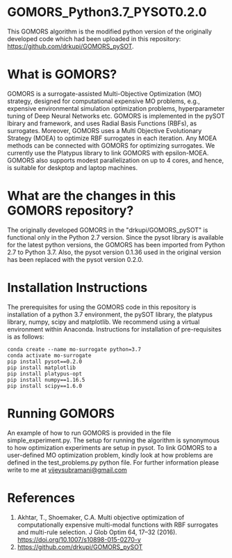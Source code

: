 # GOMORS_Python3.7_PYSOT0.2.0
This GOMORS algorithm is the modified python version of the originally developed code which had been uploaded in this repository: https://github.com/drkupi/GOMORS_pySOT. 


# What is GOMORS?
GOMORS is a surrogate-assisted Multi-Objective Optimization (MO) strategy, designed for computational expensive MO problems, e.g., expensive environmental simulation optimization problems, hyperparameter tuning of Deep Neural Networks etc. GOMORS is implemented in the pySOT lbirary and framework, and uses Radial Basis Functions (RBFs), as surrogates. Moreover, GOMORS uses a Multi Objective Evolutionary Strategy (MOEA) to optimize RBF surrogates in each iteration. Any MOEA methods can be connected with GOMORS for optimizing surrogates. We currently use the Platypus library to link GOMORS with epsilon-MOEA. GOMORS also supports modest parallelization on up to 4 cores, and hence, is suitable for deskptop and laptop machines.

# What are the changes in this GOMORS repository?
The originally developed GOMORS in the "drkupi/GOMORS_pySOT" is functional only in the Python 2.7 version. Since the pysot library is available for the latest python versions, the GOMORS has been imported from Python 2.7 to Python 3.7. Also, the pysot version 0.1.36 used in the original version has been replaced with the pysot version 0.2.0.

# Installation Instructions
The prerequisites for using the GOMORS code in this repository is installation of a python 3.7 environment, the pySOT library, the platypus library, numpy, scipy and matplotlib. We recommend using a virtual environment within Anaconda. Instructions for installation of pre-requisites is as follows:

```
conda create --name mo-surrogate python=3.7
conda activate mo-surrogate
pip install pysot==0.2.0
pip install matplotlib
pip install platypus-opt
pip install numpy==1.16.5
pip install scipy==1.6.0
```

# Running GOMORS
An example of how to run GOMORS is provided in the file simple_experiment.py. The setup for running the algorithm is synonymous to how optimization experiments are setup in pysot. To link GOMORS to a user-defined MO optimization problem, kindly look at how problems are defined in the test_problems.py python file. For further information please write to me at vijeysubramani@gmail.com

# References
1. Akhtar, T., Shoemaker, C.A. Multi objective optimization of computationally expensive multi-modal functions with RBF surrogates and multi-rule selection. J Glob Optim 64, 17–32 (2016). https://doi.org/10.1007/s10898-015-0270-y
2. https://github.com/drkupi/GOMORS_pySOT
